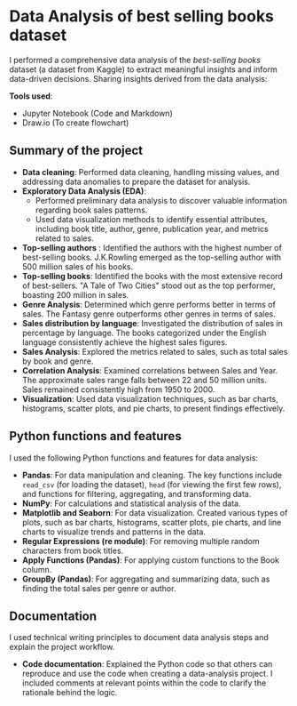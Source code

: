 # Data Analysis of best selling books dataset
I performed a comprehensive data analysis of the _best-selling books_ dataset (a dataset from Kaggle) to extract meaningful insights and inform data-driven decisions. Sharing insights derived from the data analysis:

**Tools used**: 
* Jupyter Notebook (Code and Markdown)
* Draw.io (To create flowchart)
## Summary of the project
* **Data cleaning**: Performed data cleaning, handling missing values, and addressing data anomalies to prepare the dataset for analysis. 
* **Exploratory Data Analysis (EDA)**:
  * Performed preliminary data analysis to discover valuable information regarding book sales patterns.
  * Used data visualization methods to identify essential attributes, including book title, author, genre, publication year, and metrics related to sales.
* **Top-selling authors** : Identified the authors with the highest number of best-selling books. J.K.Rowling emerged as the top-selling author with 500 million sales of his books.
* **Top-selling books**: Identified the books with the most extensive record of best-sellers. "A Tale of Two Cities" stood out as the top performer, boasting 200 million in sales.
* **Genre Analysis**: Determined which genre performs better in terms of sales. The Fantasy genre outperforms other genres in terms of sales.
* **Sales distribution by language**: Investigated the distribution of sales in percentage by language. The books categorized under the English language consistently achieve the highest sales figures.
* **Sales Analysis**: Explored the metrics related to sales, such as total sales by book and genre.
* **Correlation Analysis**: Examined correlations between Sales and Year. The approximate sales range falls between 22 and 50 million units. Sales remained consistently high from 1950 to 2000.
* **Visualization**: Used data visualization techniques, such as bar charts, histograms, scatter plots, and pie charts, to present findings effectively.
## Python functions and features
I used the following Python functions and features for data analysis:
* **Pandas**: For data manipulation and cleaning. The key functions include `read_csv` (for loading the dataset), `head` (for viewing the first few rows), and functions for filtering, aggregating, and transforming data.
* **NumPy**: For calculations and statistical analysis of the data.
* **Matplotlib and Seaborn**: For data visualization. Created various types of plots, such as bar charts, histograms, scatter plots, pie charts, and line charts to visualize trends and patterns in the data.
* **Regular Expressions (re module)**: For removing multiple random characters from book titles. 
* **Apply Functions (Pandas)**: For applying custom functions to the Book column.
* **GroupBy (Pandas)**: For aggregating and summarizing data, such as finding the total sales per genre or author.
## Documentation
I used technical writing principles to document data analysis steps and explain the project workflow.  
* **Code documentation**: Explained the Python code so that others can reproduce and use the code when creating a data-analysis project. I included comments at relevant points within the code to clarify the rationale behind the logic.


